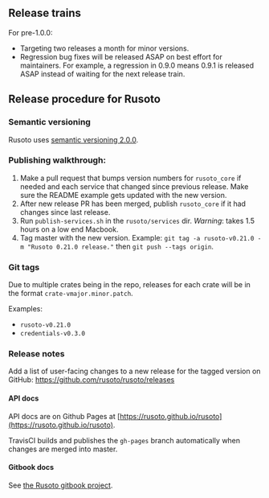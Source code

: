 ## Release trains

For pre-1.0.0:

* Targeting two releases a month for minor versions.
* Regression bug fixes will be released ASAP on best effort for maintainers.  For example, a regression in 0.9.0 means 0.9.1 is released ASAP instead of waiting for the next release train.

## Release procedure for Rusoto

### Semantic versioning

Rusoto uses [semantic versioning 2.0.0](http://semver.org/).

### Publishing walkthrough:

1. Make a pull request that bumps version numbers for `rusoto_core` if needed and each service that changed since previous release.  Make sure the README example gets updated with the new version.
2. After new release PR has been merged, publish `rusoto_core` if it had changes since last release.
3. Run `publish-services.sh` in the `rusoto/services` dir. *Warning*: takes 1.5 hours on a low end Macbook.
4. Tag master with the new version.  Example: `git tag -a rusoto-v0.21.0 -m "Rusoto 0.21.0 release."` then `git push --tags origin`.

### Git tags

Due to multiple crates being in the repo, releases for each crate will be in the format `crate-vmajor.minor.patch`.

Examples:

* `rusoto-v0.21.0`
* `credentials-v0.3.0`

### Release notes

Add a list of user-facing changes to a new release for the tagged version on GitHub: https://github.com/rusoto/rusoto/releases

#### API docs

API docs are on Github Pages at [https://rusoto.github.io/rusoto](https://rusoto.github.io/rusoto).

TravisCI builds and publishes the `gh-pages` branch automatically when changes are merged into master.

#### Gitbook docs

See [the Rusoto gitbook project](https://github.com/rusoto/rusoto.github.io).
